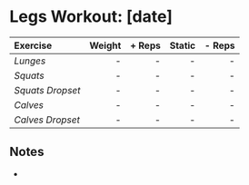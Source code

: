 # Legs Workout: [date]
| Exercise         | Weight | + Reps | Static | - Reps |
| :--------------- | -----: | -----: | -----: | -----: |
| _Lunges_         | -      | -      | -      | -      |
| _Squats_         | -      | -      | -      | -      |
| _Squats Dropset_ | -      | -      | -      | -      |
| _Calves_         | -      | -      | -      | -      |
| _Calves Dropset_ | -      | -      | -      | -      |

## Notes
- 